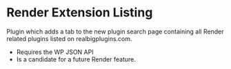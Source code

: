 # Render Extension Listing
Plugin which adds a tab to the new plugin search page containing all Render related plugins listed on realbigplugins.com.

* Requires the WP JSON API
* Is a candidate for a future Render feature.

